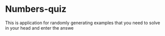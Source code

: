 # Numbers-quiz
This is application for randomly generating examples that you need to solve in your head and enter the answe
